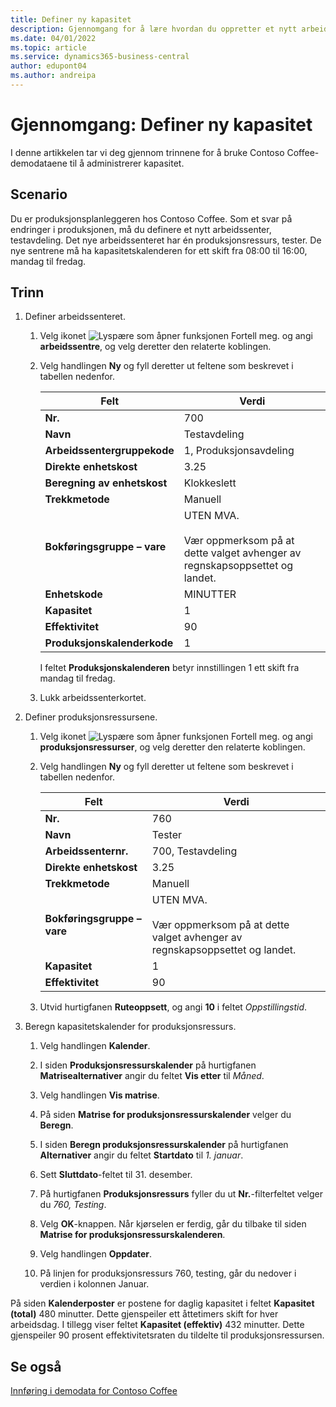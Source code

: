 ```yaml
---
title: Definer ny kapasitet
description: Gjennomgang for å lære hvordan du oppretter et nytt arbeidssenter med en kapasitetskalender for ett enkelt skift i Business Central.
ms.date: 04/01/2022
ms.topic: article
ms.service: dynamics365-business-central
author: edupont04
ms.author: andreipa
---
```


# <a name="walkthrough-set-up-new-capacity"></a><a name="walkthrough-set-up-new-capacity"></a>Gjennomgang: Definer ny kapasitet

I denne artikkelen tar vi deg gjennom trinnene for å bruke Contoso Coffee-demodataene til å administrerer kapasitet.  

## <a name="scenario"></a><a name="scenario"></a>Scenario

Du er produksjonsplanleggeren hos Contoso Coffee. Som et svar på endringer i produksjonen, må du definere et nytt arbeidssenter, testavdeling. Det nye arbeidssenteret har én produksjonsressurs, tester. De nye sentrene må ha kapasitetskalenderen for ett skift fra 08:00 til 16:00, mandag til fredag.  

## <a name="steps"></a><a name="steps"></a>Trinn

1. Definer arbeidssenteret.

    1. Velg ikonet ![Lyspære som åpner funksjonen Fortell meg.](../../media/ui-search/search_small.png "Fortell hva du vil gjøre") og angi **arbeidssentre**, og velg deretter den relaterte koblingen.  

    2. Velg handlingen **Ny** og fyll deretter ut feltene som beskrevet i tabellen nedenfor.  

        |Felt  |Verdi  |
        |---------|---------|
        |**Nr.** |700|
        |**Navn** |Testavdeling|
        |**Arbeidssentergruppekode** |1, Produksjonsavdeling|
        |**Direkte enhetskost**|3.25|
        |**Beregning av enhetskost**|Klokkeslett|
        |**Trekkmetode**|Manuell|
        |**Bokføringsgruppe – vare**|UTEN MVA.</br></br>Vær oppmerksom på at dette valget avhenger av regnskapsoppsettet og landet.|
        |**Enhetskode** |MINUTTER|
        |**Kapasitet** |1|
        |**Effektivitet** |90|
        |**Produksjonskalenderkode** |1|

        I feltet **Produksjonskalenderen** betyr innstillingen 1 ett skift fra mandag til fredag.

    3. Lukk arbeidssenterkortet.

2. Definer produksjonsressursene.

    1. Velg ikonet ![Lyspære som åpner funksjonen Fortell meg.](../../media/ui-search/search_small.png "Fortell hva du vil gjøre") og angi **produksjonsressurser**, og velg deretter den relaterte koblingen.  

    2. Velg handlingen **Ny** og fyll deretter ut feltene som beskrevet i tabellen nedenfor.  

        |Felt  |Verdi  |
        |---------|---------|
        |**Nr.** |760|
        |**Navn** |Tester|
        |**Arbeidssenternr.** |700, Testavdeling|
        |**Direkte enhetskost**|3.25|
        |**Trekkmetode**|Manuell|
        |**Bokføringsgruppe – vare**|UTEN MVA.</br></br>Vær oppmerksom på at dette valget avhenger av regnskapsoppsettet og landet.|
        |**Kapasitet** |1|
        |**Effektivitet** |90|
    3. Utvid hurtigfanen **Ruteoppsett**, og angi **10** i feltet *Oppstillingstid*.  

3. Beregn kapasitetskalender for produksjonsressurs.  

    1. Velg handlingen **Kalender**.  

    2. I siden **Produksjonsressurskalender** på hurtigfanen **Matrisealternativer** angir du feltet **Vis etter** til *Måned*.  

    3. Velg handlingen **Vis matrise**.  

    4. På siden **Matrise for produksjonsressurskalender** velger du **Beregn**.  

    5. I siden **Beregn produksjonsressurskalender** på hurtigfanen **Alternativer** angir du feltet **Startdato** til *1. januar*.  

    6. Sett **Sluttdato**-feltet til 31. desember.  

    7. På hurtigfanen **Produksjonsressurs** fyller du ut **Nr.**-filterfeltet velger du *760, Testing*.  

    8. Velg **OK**-knappen. Når kjørselen er ferdig, går du tilbake til siden **Matrise for produksjonsressurskalenderen**.  

    9. Velg handlingen **Oppdater**.  

    10. På linjen for produksjonsressurs 760, testing, går du nedover i verdien i kolonnen Januar.  

På siden **Kalenderposter** er postene for daglig kapasitet i feltet **Kapasitet (total)** 480 minutter. Dette gjenspeiler ett åttetimers skift for hver arbeidsdag. I tillegg viser feltet **Kapasitet (effektiv)** 432 minutter. Dette gjenspeiler 90 prosent effektivitetsraten du tildelte til produksjonsressursen.  

## <a name="see-also"></a><a name="see-also"></a>Se også

[Innføring i demodata for Contoso Coffee](../contoso-coffee-intro.md)  
